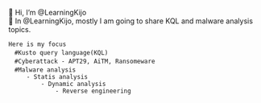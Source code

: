 👋 Hi, I’m @LearningKijo <br>
🌱 In @LearningKijo, mostly I am going to share KQL and malware analysis topics. <br>
```
Here is my focus
　#Kusto query language(KQL) 
　#Cyberattack - APT29, AiTM, Ransomeware 
　#Malware analysis
     - Statis analysis
         - Dynamic analysis
             - Reverse engineering
 ```

<!---
LearningKijo/LearningKijo is a ✨ special ✨ repository because its `README.md` (this file) appears on your GitHub profile.
You can click the Preview link to take a look at your changes.
--->
